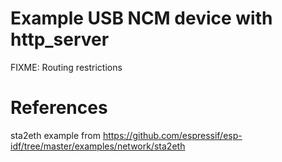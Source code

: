 # Example USB NCM device with http_server

FIXME: Routing restrictions

# References
sta2eth example from https://github.com/espressif/esp-idf/tree/master/examples/network/sta2eth
